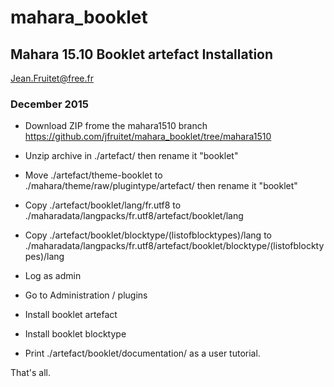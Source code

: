 mahara_booklet
==============
## Mahara 15.10 Booklet artefact Installation 

Jean.Fruitet@free.fr

### December 2015

 * Download ZIP frome the mahara1510 branch  https://github.com/jfruitet/mahara_booklet/tree/mahara1510
 * Unzip archive in ./artefact/ then rename it "booklet"
 * Move  ./artefact/theme-booklet to ./mahara/theme/raw/plugintype/artefact/ then rename it "booklet"
 * Copy ./artefact/booklet/lang/fr.utf8 to ./maharadata/langpacks/fr.utf8/artefact/booklet/lang
 * Copy ./artefact/booklet/blocktype/(listofblocktypes)/lang to ./maharadata/langpacks/fr.utf8/artefact/booklet/blocktype/(listofblocktypes)/lang  

 * Log as admin
 * Go to Administration / plugins
 * Install booklet artefact
 * Install booklet blocktype
 * Print ./artefact/booklet/documentation/ as a user tutorial.

That's all.

